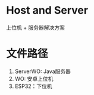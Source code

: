 # Host and Server
上位机 + 服务器解决方案

# 文件路径
  1. ServerWO: Java服务器<br>
  2. WO: 安卓上位机<br>
  3. ESP32：下位机
